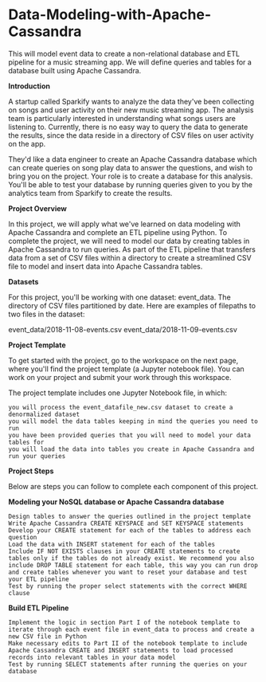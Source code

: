 # Data-Modeling-with-Apache-Cassandra
This will model event data to create a non-relational database and ETL pipeline for a music streaming app. We will define queries and tables for a database built using Apache Cassandra.

**Introduction**

A startup called Sparkify wants to analyze the data they've been collecting on songs and user activity on their new music streaming app. The analysis team is particularly interested in understanding what songs users are listening to. Currently, there is no easy way to query the data to generate the results, since the data reside in a directory of CSV files on user activity on the app.

They'd like a data engineer to create an Apache Cassandra database which can create queries on song play data to answer the questions, and wish to bring you on the project. Your role is to create a database for this analysis. You'll be able to test your database by running queries given to you by the analytics team from Sparkify to create the results.

**Project Overview**

In this project, we will apply what we've learned on data modeling with Apache Cassandra and complete an ETL pipeline using Python. To complete the project, we will need to model our data by creating tables in Apache Cassandra to run queries. As part of the ETL pipeline that transfers data from a set of CSV files within a directory to create a streamlined CSV file to model and insert data into Apache Cassandra tables.

**Datasets**

For this project, you'll be working with one dataset: event_data. The directory of CSV files partitioned by date. Here are examples of filepaths to two files in the dataset:

event_data/2018-11-08-events.csv
event_data/2018-11-09-events.csv

**Project Template**

To get started with the project, go to the workspace on the next page, where you'll find the project template (a Jupyter notebook file). You can work on your project and submit your work through this workspace.

The project template includes one Jupyter Notebook file, in which:

    you will process the event_datafile_new.csv dataset to create a denormalized dataset
    you will model the data tables keeping in mind the queries you need to run
    you have been provided queries that you will need to model your data tables for
    you will load the data into tables you create in Apache Cassandra and run your queries

**Project Steps**

Below are steps you can follow to complete each component of this project.

**Modeling your NoSQL database or Apache Cassandra database**

    Design tables to answer the queries outlined in the project template
    Write Apache Cassandra CREATE KEYSPACE and SET KEYSPACE statements
    Develop your CREATE statement for each of the tables to address each question
    Load the data with INSERT statement for each of the tables
    Include IF NOT EXISTS clauses in your CREATE statements to create tables only if the tables do not already exist. We recommend you also include DROP TABLE statement for each table, this way you can run drop and create tables whenever you want to reset your database and test your ETL pipeline
    Test by running the proper select statements with the correct WHERE clause

**Build ETL Pipeline**

    Implement the logic in section Part I of the notebook template to iterate through each event file in event_data to process and create a new CSV file in Python
    Make necessary edits to Part II of the notebook template to include Apache Cassandra CREATE and INSERT statements to load processed records into relevant tables in your data model
    Test by running SELECT statements after running the queries on your database

